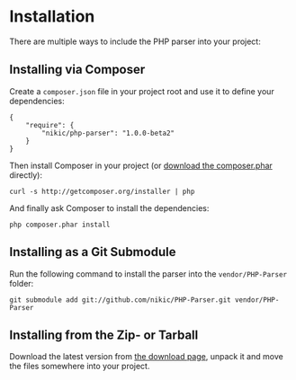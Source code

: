 Installation
============

There are multiple ways to include the PHP parser into your project:

Installing via Composer
-----------------------

Create a `composer.json` file in your project root and use it to define your dependencies:

    {
        "require": {
            "nikic/php-parser": "1.0.0-beta2"
        }
    }

Then install Composer in your project (or [download the composer.phar][1] directly):

    curl -s http://getcomposer.org/installer | php

And finally ask Composer to install the dependencies:

    php composer.phar install

Installing as a Git Submodule
-----------------------------

Run the following command to install the parser into the `vendor/PHP-Parser` folder:

    git submodule add git://github.com/nikic/PHP-Parser.git vendor/PHP-Parser

Installing from the Zip- or Tarball
-----------------------------------

Download the latest version from [the download page][2], unpack it and move the files somewhere into your project.


 [1]: http://getcomposer.org/composer.phar
 [2]: https://github.com/nikic/PHP-Parser/tags